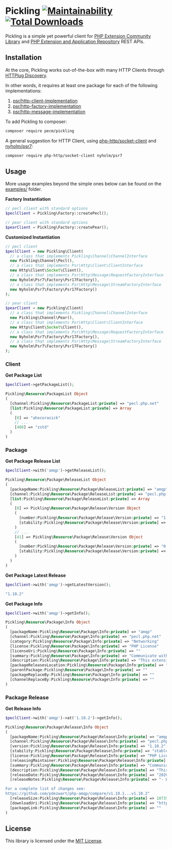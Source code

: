 # Pickling [![Maintainability](https://api.codeclimate.com/v1/badges/59811840be37c5b2e444/maintainability)](https://codeclimate.com/github/pecm/pickling/maintainability) [![Total Downloads](https://poser.pugx.org/pecm/pickling/downloads)](//packagist.org/packages/pecm/pickling)

Pickling is a simple yet powerful client for [PHP Extension Community Library](https://pecl.php.net/) and [PHP Extension
and Application Repository](https://pear.php.net/) REST APIs.

## Installation

At the core, Pickling works out-of-the-box with many HTTP Clients through [HTTPlug Discovery](https://packagist.org/packages/php-http/discovery).

In other words, it requires at least one package for each of the following implementations:

1. [psr/http-client-implementation](https://packagist.org/providers/psr/http-client-implementation)
2. [psr/http-factory-implementation](https://packagist.org/providers/psr/http-factory-implementation)
3. [psr/http-message-implementation](https://packagist.org/providers/psr/http-message-implementation)

To add Pickling to composer:

```bash
composer require pecm/pickling
```

A general suggestion for HTTP Client, using [php-http/socket-client](https://packagist.org/packages/php-http/socket-client)
and [nyholm/psr7](https://packagist.org/packages/nyholm/psr7):

```bash
composer require php-http/socket-client nyholm/psr7
```

## Usage

More usage examples beyond the simple ones below can be found on the [examples/](examples/) folder.

**Factory Instantiation**

```php
// pecl client with standard options
$peclClient = Pickling\Factory::createPecl();

// pear client with standard options
$pearClient = Pickling\Factory::createPear();
```

**Customized Instantiation**

```php
// pecl client
$peclClient = new Pickling\Client(
  // a class that implements Pickling\Channel\ChannelInterface
  new Pickling\Channel\Pecl(),
  // a class that implements Psr\Http\Client\ClientInterface
  new Http\Client\Socket\Client(),
  // a class that implements Psr\Http\Message\RequestFactoryInterface
  new Nyholm\Psr7\Factory\Psr17Factory(),
  // a class that implements Psr\Http\Message\StreamFactoryInterface
  new Nyholm\Psr7\Factory\Psr17Factory()
);

// pear client
$pearClient = new Pickling\Client(
  // a class that implements Pickling\Channel\ChannelInterface
  new Pickling\Channel\Pear(),
  // a class that implements Psr\Http\Client\ClientInterface
  new Http\Client\Socket\Client(),
  // a class that implements Psr\Http\Message\RequestFactoryInterface
  new Nyholm\Psr7\Factory\Psr17Factory(),
  // a class that implements Psr\Http\Message\StreamFactoryInterface
  new Nyholm\Psr7\Factory\Psr17Factory()
);
```

### Client

**Get Package List**

```php
$peclClient->getPackageList();

Pickling\Resource\PackageList Object
(
  [channel:Pickling\Resource\PackageList:private] => "pecl.php.net"
  [list:Pickling\Resource\PackageList:private] => Array
  (
    [0] => "ahocorasick"
    // ...
    [408] => "zstd"
  )
)
```

### Package

**Get Package Release List**

```php
$peclClient->with('amqp')->getReleaseList();

Pickling\Resource\Package\ReleaseList Object
(
  [packageName:Pickling\Resource\Package\ReleaseList:private] => "amqp"
  [channel:Pickling\Resource\Package\ReleaseList:private] => "pecl.php.net"
  [list:Pickling\Resource\Package\ReleaseList:private] => Array
  (
    [0] => Pickling\Resource\Package\Release\Version Object
    (
      [number:Pickling\Resource\Package\Release\Version:private] => "1.10.2"
      [stability:Pickling\Resource\Package\Release\Version:private] => "stable"
    )
    // ...
    [41] => Pickling\Resource\Package\Release\Version Object
    (
      [number:Pickling\Resource\Package\Release\Version:private] => "0.1.0"
      [stability:Pickling\Resource\Package\Release\Version:private] => "beta"
    )
  )
)
```

**Get Package Latest Release**

```php
$peclClient->with('amqp')->getLatestVersion();

"1.10.2"
```

**Get Package Info**

```php
$peclClient->with('amqp')->getInfo();

Pickling\Resource\Package\Info Object
(
  [packageName:Pickling\Resource\Package\Info:private] => "amqp"
  [channel:Pickling\Resource\Package\Info:private] => "pecl.php.net"
  [category:Pickling\Resource\Package\Info:private] => "Networking"
  [license:Pickling\Resource\Package\Info:private] => "PHP License"
  [licenseUri:Pickling\Resource\Package\Info:private] => ""
  [summary:Pickling\Resource\Package\Info:private] => "Communicate with any AMQP compliant server"
  [description:Pickling\Resource\Package\Info:private] => "This extension can communicate with any AMQP spec 0-9-1 compatible server, such as RabbitMQ, OpenAMQP and Qpid, giving you the ability to create and delete exchanges and queues, as well as publish to any exchange and consume from any queue."
  [packageReleasesLocation:Pickling\Resource\Package\Info:private] => ""
  [parentPackage:Pickling\Resource\Package\Info:private] => ""
  [packageReplaceBy:Pickling\Resource\Package\Info:private] => ""
  [channelReplaceBy:Pickling\Resource\Package\Info:private] => ""
)
```

### Package Release

**Get Release Info**

```php
$peclClient->with('amqp')->at('1.10.2')->getInfo();

Pickling\Resource\Package\Release\Info Object
(
  [packageName:Pickling\Resource\Package\Release\Info:private] => "amqp"
  [channel:Pickling\Resource\Package\Release\Info:private] => "pecl.php.net"
  [version:Pickling\Resource\Package\Release\Info:private] => "1.10.2"
  [stability:Pickling\Resource\Package\Release\Info:private] => "stable"
  [license:Pickling\Resource\Package\Release\Info:private] => "PHP License"
  [releasingMaintainer:Pickling\Resource\Package\Release\Info:private] => "lstrojny"
  [summary:Pickling\Resource\Package\Release\Info:private] => "Communicate with any AMQP compliant server"
  [description:Pickling\Resource\Package\Release\Info:private] => "This extension can communicate with any AMQP spec 0-9-1 compatible server, such as RabbitMQ, OpenAMQP and Qpid, giving you the ability to create and delete exchanges and queues, as well as publish to any exchange and consume from any queue."
  [releaseDate:Pickling\Resource\Package\Release\Info:private] => "2020-04-05 15:41:28"
  [releaseNotes:Pickling\Resource\Package\Release\Info:private] => "- Windows build: avoid variable lengths arrays (Christoph M. Becker) (https://github.com/pdezwart/php-amqp/issues/368)

For a complete list of changes see:
https://github.com/pdezwart/php-amqp/compare/v1.10.1...v1.10.2"
  [releaseSize:Pickling\Resource\Package\Release\Info:private] => 107350
  [downloadUri:Pickling\Resource\Package\Release\Info:private] => "https://pecl.php.net/get/amqp-1.10.2"
  [packageLink:Pickling\Resource\Package\Release\Info:private] => ""
)
```

## License

This library is licensed under the [MIT License](LICENSE).
